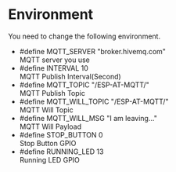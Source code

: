 # Environment
You need to change the following environment.

- #define MQTT_SERVER     "broker.hivemq.com"   
MQTT server you use   
- #define INTERVAL        10   
MQTT Publish Interval(Second)   
- #define MQTT_TOPIC      "/ESP-AT-MQTT/"   
MQTT Publish Topic   
- #define MQTT_WILL_TOPIC "/ESP-AT-MQTT/"   
MQTT Will Topic   
- #define MQTT_WILL_MSG   "I am leaving..."   
MQTT Will Payload   
- #define STOP_BUTTON     0   
Stop Button GPIO   
- #define RUNNING_LED     13   
Running LED GPIO   


